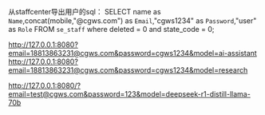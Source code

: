
从staffcenter导出用户的sql：
SELECT name as `Name`,concat(mobile,"@cgws.com") as `Email`,"cgws1234" as `Password`,"user" as `Role` FROM `se_staff` where deleted = 0 and state_code = 0;

http://127.0.0.1:8080?email=18813863231@cgws.com&password=cgws1234&model=ai-assistant
http://127.0.0.1:8080?email=18813863231@cgws.com&password=cgws1234&model=research

http://127.0.0.1:8080/?email=test@cgws.com&password=123&model=deepseek-r1-distill-llama-70b